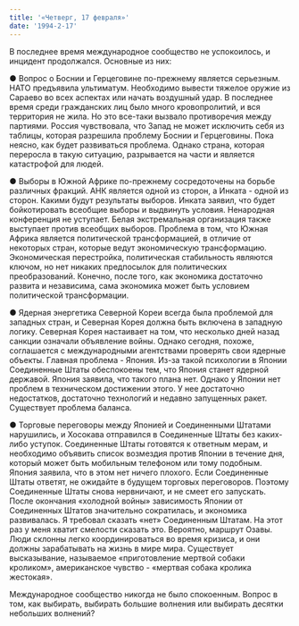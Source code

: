 ```yaml
---
title: '«Четверг, 17 февраля»'
date: '1994-2-17'
---
```

В последнее время международное сообщество не успокоилось, и инцидент продолжался. Основные из них:

● Вопрос о Боснии и Герцеговине по-прежнему является серьезным. НАТО предъявила ультиматум. Необходимо вывести тяжелое оружие из Сараево во всех аспектах или начать воздушный удар. В последнее время среди гражданских лиц было много кровопролитий, и вся территория не жила. Но это все-таки вызвало противоречия между партиями. Россия чувствовала, что Запад не может исключить себя из таблицы, которая разрешила проблему Боснии и Герцеговины. Пока неясно, как будет развиваться проблема. Однако страна, которая переросла в такую ​​ситуацию, разрывается на части и является катастрофой для людей.

● Выборы в Южной Африке по-прежнему сосредоточены на борьбе различных фракций. АНК является одной из сторон, а Инката - одной из сторон. Какими будут результаты выборов. Инката заявил, что будет бойкотировать всеобщие выборы и выдвинуть условия. Ненародная конференция не уступает. Белая экстремальная организация также выступает против всеобщих выборов. Проблема в том, что Южная Африка является политической трансформацией, в отличие от некоторых стран, которые ведут экономическую трансформацию. Экономическая перестройка, политическая стабильность являются ключом, но нет никаких предпосылок для политических преобразований. Конечно, после того, как экономика достаточно развита и независима, сама экономика может быть условием политической трансформации.

● Ядерная энергетика Северной Кореи всегда была проблемой для западных стран, и Северная Корея должна быть включена в западную логику. Северная Корея настаивает на том, что несколько дней назад санкции означали объявление войны. Однако сегодня, похоже, соглашается с международными агентствами проверять свои ядерные объекты. Главная проблема - Япония. Из-за такой психологии в Японии Соединенные Штаты обеспокоены тем, что Япония станет ядерной державой. Япония заявила, что такого плана нет. Однако у Японии нет проблем в техническом достижении этого. У нее достаточно недостатков, достаточно технологий и недавно запущенных ракет. Существует проблема баланса.

● Торговые переговоры между Японией и Соединенными Штатами нарушились, и Хосокава отправился в Соединенные Штаты без каких-либо уступок. Соединенные Штаты готовятся к ответным мерам, и необходимо объявить список возмездия против Японии в течение дня, который может быть мобильным телефоном или тому подобным. Япония заявила, что в этом нет ничего плохого. Если Соединенные Штаты ответят, не ожидайте в будущем торговых переговоров. Поэтому Соединенные Штаты снова нервничают, и не смеет его запускать. После окончания «холодной войны» зависимость Японии от Соединенных Штатов значительно сократилась, и экономика развивалась. Я требовал сказать «нет» Соединенным Штатам. На этот раз у меня хватит смелости сказать это. Вероятно, маршрут Озавы. Люди склонны легко координироваться во время кризиса, и они должны зарабатывать на жизнь в мире мира. Существует высказывание, называемое «приготовление мертвой собаки кроликом», американское чувство - «мертвая собака кролика жестокая».

Международное сообщество никогда не было спокоенным. Вопрос в том, как выбирать, выбирать большие волнения или выбирать десятки небольших волнений?